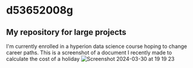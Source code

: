 # d53652008g
## My repository for large projects 
I'm currently enrolled in a hyperion data science course hoping to change career paths.
This is a screenshot of a document I recently made to calculate the cost of a holiday 
![Screenshot 2024-03-30 at 19 19 23](https://github.com/d56352008g/d53652008g/assets/165156596/de33002d-ecc2-4dda-93f9-f66715812365)
